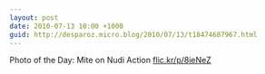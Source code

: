 ```yaml
---
layout: post
date: 2010-07-13 10:00 +1000
guid: http://desparoz.micro.blog/2010/07/13/t18474687967.html
---
```

Photo of the Day: Mite on Nudi Action [flic.kr/p/8ieNeZ](http://flic.kr/p/8ieNeZ)
